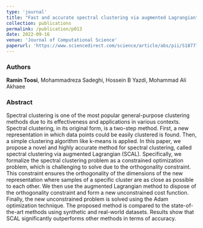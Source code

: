 ```yaml
---
type: 'journal'
title: "Fast and accurate spectral clustering via augmented Lagrangian"
collection: publications
permalink: /publication/p013
date: 2022-09-16
venue: 'Journal of Computational Science'
paperurl: 'https://www.sciencedirect.com/science/article/abs/pii/S1877750322002198'
---
```


<h3> Authors </h3>
<b> Ramin Toosi</b>, Mohammadreza Sadeghi, Hossein B Yazdi, Mohammad Ali Akhaee

<h3> Abstract </h3>
Spectral clustering is one of the most popular general-purpose clustering methods due to its effectiveness and applications in various contexts. Spectral clustering, in its original form, is a two-step method. First, a new representation in which data points could be easily clustered is found. Then, a simple clustering algorithm like k-means is applied. In this paper, we propose a novel and highly accurate method for spectral clustering, called spectral clustering via augmented Lagrangian (SCAL). Specifically, we formalize the spectral clustering problem as a constrained optimization problem, which is challenging to solve due to the orthogonality constraint. This constraint ensures the orthogonality of the dimensions of the new representation where samples of a specific cluster are as close as possible to each other. We then use the augmented Lagrangian method to dispose of the orthogonality constraint and form a new unconstrained cost function. Finally, the new unconstrained problem is solved using the Adam optimization technique. The proposed method is compared to the state-of-the-art methods using synthetic and real-world datasets. Results show that SCAL significantly outperforms other methods in terms of accuracy.